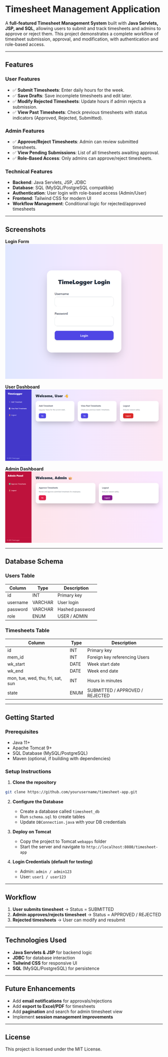 # Timesheet Management Application

A **full-featured Timesheet Management System** built with **Java Servlets, JSP, and SQL**, allowing users to submit and track timesheets and admins to approve or reject them. This project demonstrates a complete workflow of timesheet submission, approval, and modification, with authentication and role-based access.  

---

## Features

### User Features
- ✅ **Submit Timesheets**: Enter daily hours for the week.  
- ✅ **Save Drafts**: Save incomplete timesheets and edit later.  
- ✅ **Modify Rejected Timesheets**: Update hours if admin rejects a submission.  
- ✅ **View Past Timesheets**: Check previous timesheets with status indicators (Approved, Rejected, Submitted).  

### Admin Features
- ✅ **Approve/Reject Timesheets**: Admin can review submitted timesheets.  
- ✅ **View Pending Submissions**: List of all timesheets awaiting approval.  
- ✅ **Role-Based Access**: Only admins can approve/reject timesheets.  

### Technical Features
- **Backend**: Java Servlets, JSP, JDBC  
- **Database**: SQL (MySQL/PostgreSQL compatible)  
- **Authentication**: User login with role-based access (Admin/User)  
- **Frontend**: Tailwind CSS for modern UI  
- **Workflow Management**: Conditional logic for rejected/approved timesheets  

---

## Screenshots

**Login Form**  
![Login Screen](screens/1.png)  

**User Dashboard**  
![User Dashboard](screens/2.png)  

**Admin Dashboard**  
![Admin Dashboard](screens/5.png)  

---

## Database Schema

### Users Table
| Column      | Type        | Description                  |
|------------|------------|------------------------------|
| id         | INT        | Primary key                  |
| username   | VARCHAR    | User login                   |
| password   | VARCHAR    | Hashed password              |
| role       | ENUM       | USER / ADMIN                 |

### Timesheets Table
| Column      | Type        | Description                        |
|------------|------------|------------------------------------|
| id         | INT        | Primary key                        |
| mem_id     | INT        | Foreign key referencing Users       |
| wk_start   | DATE       | Week start date                     |
| wk_end     | DATE       | Week end date                       |
| mon, tue, wed, thu, fri, sat, sun | INT | Hours in minutes                  |
| state      | ENUM       | SUBMITTED / APPROVED / REJECTED    |

---

## Getting Started

### Prerequisites
- Java 11+  
- Apache Tomcat 9+  
- SQL Database (MySQL/PostgreSQL)  
- Maven (optional, if building with dependencies)  

### Setup Instructions
1. **Clone the repository**  
```bash
git clone https://github.com/yourusername/timesheet-app.git
```

2. **Configure the Database**  
   - Create a database called `timesheet_db`  
   - Run `schema.sql` to create tables  
   - Update `DBConnection.java` with your DB credentials  

3. **Deploy on Tomcat**  
   - Copy the project to Tomcat `webapps` folder  
   - Start the server and navigate to `http://localhost:8080/timesheet-app`  

4. **Login Credentials (default for testing)**  
   - Admin: `admin / admin123`  
   - User: `user1 / user123`  

---

## Workflow

1. **User submits timesheet** → Status = SUBMITTED  
2. **Admin approves/rejects timesheet** → Status = APPROVED / REJECTED  
3. **Rejected timesheets** → User can modify and resubmit  

---

## Technologies Used
- **Java Servlets & JSP** for backend logic  
- **JDBC** for database interaction  
- **Tailwind CSS** for responsive UI  
- **SQL** (MySQL/PostgreSQL) for persistence  

---

## Future Enhancements
- Add **email notifications** for approvals/rejections  
- Add **export to Excel/PDF** for timesheets  
- Add **pagination** and search for admin timesheet view  
- Implement **session management improvements**  

---

## License
This project is licensed under the MIT License.

